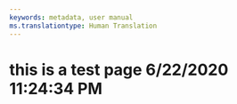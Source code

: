 ```yaml
---
keywords: metadata, user manual
ms.translationtype: Human Translation
---
```

# this is a test page 6/22/2020 11:24:34 PM